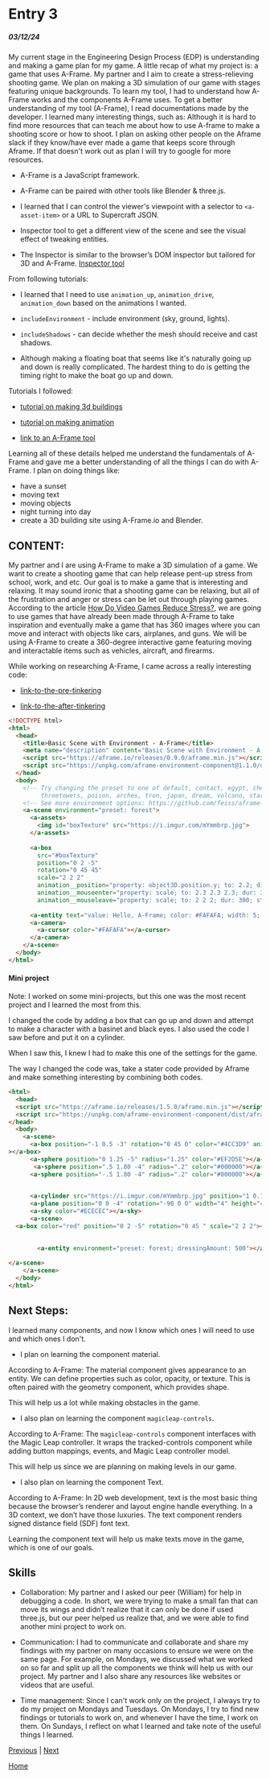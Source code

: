 
# Entry 3
##### 03/12/24

My current stage in the Engineering Design Process (EDP) is understanding and making a game plan for my game. A little recap of what my project is: a game that uses A-Frame. My partner and I aim to create a stress-relieving shooting game. We plan on making a 3D simulation of our game with stages featuring unique backgrounds. To learn my tool, I had to understand how A-Frame works and the components A-Frame uses. To get a better understanding of my tool (A-Frame), I read documentations made by the developer. I learned many interesting things, such as:
Although it is hard to find more resources that can teach me about how to use A-frame to make a shooting score or how to shoot. I plan on asking other people on the Aframe slack if they know/have ever made a game that keeps score through Aframe. If that doesn't work out as plan I will try to google for more resources.

* A-Frame is a JavaScript framework.

* A-Frame can be paired with other tools like Blender & three.js.
* I learned that I can control the viewer's viewpoint with a selector to `<a-asset-item>` or a URL to Supercraft JSON.

* Inspector tool to get a different view of the scene and see the visual effect of tweaking entities.

* The Inspector is similar to the browser’s DOM inspector but tailored for 3D and A-Frame. [Inspector tool](https://github.com/aframevr/aframe-inspect)

From following tutorials:

* I learned that I need to use `animation_up`, `animation_drive`, `animation_down` based on the animations I wanted.

* `includeEnvironment` - include environment (sky, ground, lights).
* `includeShadows` - can decide whether the mesh should receive and cast shadows.

* Although making a floating boat that seems like it's naturally going up and down is really complicated. The hardest thing to do is getting the timing right to make the boat go up and down.

Tutorials I followed:
- [tutorial on making 3d buildings](https://www.youtube.com/watch?v=5lTAt3HGPSw)

- [tutorial on making animation](https://www.youtube.com/watch?v=ZGk5XlPscsk)

- [link to an A-Frame tool](https://www.npmjs.com/package/aframe-supercraft-loader)

Learning all of these details helped me understand the fundamentals of A-Frame and gave me a better understanding of all the things I can do with A-Frame. I plan on doing things like:

 - have a sunset
 - moving text
 - moving objects
 - night turning into day
 - create a 3D building site using A-Frame.io and Blender.

## CONTENT:

 My partner and I are using A-Frame to make a 3D simulation of a game. We want to create a shooting game that can help release pent-up stress from school, work, and etc. Our goal is to make a game that is interesting and relaxing. It may sound ironic that a shooting game can be relaxing, but all of the frustration and anger or stress can be let out through playing games. According to the article [How Do Video Games Reduce Stress?](https://www.healthygamer.gg/blog/do-video-games-reduce-stress#:~:text=When%20we%20play%20a%20video,the%20stresses%20of%20the%20day.), we are going to use games that have already been made through A-Frame to take inspiration and eventually make a game that has 360 images where you can move and interact with objects like cars, airplanes, and guns. We will be using A-Frame to create a 360-degree interactive game featuring moving and interactable items such as vehicles, aircraft, and firearms.
 
While working on researching A-Frame, I came across a really interesting code:

* [link-to-the-pre-tinkering](https://github.com/shubataf2489/sep11-freedom-project/blob/main/tool/play-all-model-animations-pre.js)


* [link-to-the-after-tinkering](https://github.com/shubataf2489/sep11-freedom-project/blob/main/tool/play-all-model-animations-after.js)

```html
<!DOCTYPE html>
<html>
  <head>
    <title>Basic Scene with Environment - A-Frame</title>
    <meta name="description" content="Basic Scene with Environment - A-Frame">
    <script src="https://aframe.io/releases/0.9.0/aframe.min.js"></script>
    <script src="https://unpkg.com/aframe-environment-component@1.1.0/dist/aframe-environment-component.min.js"></script>
  </head>
  <body>
    <!-- Try changing the preset to one of default, contact, egypt, checkerboard, forest, goaland, yavapai, goldmine, 
         threetowers, poison, arches, tron, japan, dream, volcano, starry, osiris. -->
    <!-- See more environment options: https://github.com/feiss/aframe-environment-component#parameters -->
    <a-scene environment="preset: forest">
      <a-assets>
        <img id="boxTexture" src="https://i.imgur.com/mYmmbrp.jpg">
      </a-assets>
      
      <a-box
        src="#boxTexture"
        position="0 2 -5"
        rotation="0 45 45"
        scale="2 2 2"
        animation__position="property: object3D.position.y; to: 2.2; dir: alternate; dur: 2000; loop: true"
        animation__mouseenter="property: scale; to: 2.3 2.3 2.3; dur: 300; startEvents: mouseenter"
        animation__mouseleave="property: scale; to: 2 2 2; dur: 300; startEvents: mouseleave"></a-box>
      
      <a-entity text="value: Hello, A-Frame; color: #FAFAFA; width: 5; anchor: align" position="-0.9 0.2 -3" scale="1.5 1.5 1.5"></a-entity>
      <a-camera>
        <a-cursor color="#FAFAFA"></a-cursor>
      </a-camera>
    </a-scene>
  </body>
</html>
```

#### Mini project

Note: I worked on some mini-projects, but this one was the most recent project and I learned the most from this.

I changed the code by adding a box that can go up and down and attempt to make a character with a basinet and black eyes. I also used the code I saw before and put it on a cylinder.

When I saw this, I knew I had to make this one of the settings for the game.

The way I changed the code was, take a stater code provided by Aframe and make something interesting by combining both codes. 

```html
<html>
  <head>
  <script src="https://aframe.io/releases/1.5.0/aframe.min.js"></script>
  <script src="https://unpkg.com/aframe-environment-component/dist/aframe-environment-component.min.js"></script>
</head>
  <body>
    <a-scene>
      <a-box position="-1 0.5 -3" rotation="0 45 0" color="#4CC3D9" animation="property: object3D.position.y; to: 2.2; dir: alternate; dur: 2000; loop: true"></a-box>
></a-box>
      <a-sphere position="0 1.25 -5" radius="1.25" color="#EF2D5E"></a-sphere>
       <a-sphere position=".5 1.80 -4" radius=".2" color="#000000"></a-sphere>
      <a-sphere position="-.5 1.80 -4" radius=".2" color="#000000"></a-sphere>

      
      <a-cylinder src="https://i.imgur.com/mYmmbrp.jpg" position="1 0.75 -3" radius="0.5" height="1.5" color="#FFC65D"></a-cylinder>
      <a-plane position="0 0 -4" rotation="-90 0 0" width="4" height="4" color="#7BC8A4"></a-plane>
      <a-sky color="#ECECEC"></a-sky>
      <a-scene>
  <a-box color="red" position="0 2 -5" rotation="0 45 " scale="2 2 2"></a-box>

  
        <a-entity environment="preset: forest; dressingAmount: 500"></a-entity>
       
</a-scene>
    </a-scene>
  </body>
</html>

```

## Next Steps:

I learned many components, and now I know which ones I will need to use and which ones I don't.

- I plan on learning the component material.

According to A-Frame: The material component gives appearance to an entity. We can define properties such as color, opacity, or texture. This is often paired with the geometry component, which provides shape.

This will help us a lot while making obstacles in the game.

- I also plan on learning the component `magicleap-controls`.

According to A-Frame: The `magicleap-controls` component interfaces with the Magic Leap controller. It wraps the tracked-controls component while adding button mappings, events, and Magic Leap controller model.

This will help us since we are planning on making levels in our game.

- I also plan on learning the component Text.

According to A-Frame: In 2D web development, text is the most basic thing because the browser’s renderer and layout engine handle everything. In a 3D context, we don’t have those luxuries. The text component renders signed distance field (SDF) font text.

Learning the component text will help us make texts move in the game, which is one of our goals.



## Skills

* Collaboration: My partner and I asked our peer (William) for help in debugging a code. In short, we were trying to make a small fan that can move its wings and didn’t realize that it can only be done if used three.js, but our peer helped us realize that, and we were able to find another mini project to work on.
* Communication: I had to communicate and collaborate and share my findings with my partner on many occasions to ensure we were on the same page. For example, on Mondays, we discussed what we worked on so far and split up all the components we think will help us with our project. My partner and I also share any resources like websites or videos that are useful.

* Time management: Since I can't work only on the project, I always try to do my project on Mondays and Tuesdays. On Mondays, I try to find new findings or tutorials to work on, and whenever I have the time, I work on them. On Sundays, I reflect on what I learned and take note of the useful things I learned.

[Previous](entry02.md) | [Next](entry04.md)

[Home](../README.md)
